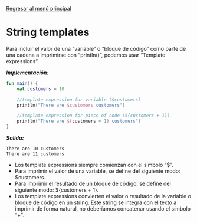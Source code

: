 [Regresar al menú principal](../../../README.md)

# String templates
Para incluir el valor de una “variable” o “bloque de código” como parte de una cadena a imprimirse con “println()”, podemos usar “Template expressions”.

***Implementación:***
```kotlin
fun main() {
    val customers = 10

    //template expression for variable ($customers)
    println("There are $customers customers")

    //template expression for piece of code (${customers + 1})
    println("There are ${customers + 1} customers")
}
```

***Salida:***
```output
There are 10 customers
There are 11 customers
```

* Los template expressions siempre comienzan con el símbolo “$”.
* Para imprimir el valor de una variable, se define del siguiente modo: $customers.
* Para imprimir el resultado de un bloque de código, se define del siguiente modo: ${customers + 1}.
* Los template expressions convierten el valor o resultado de la variable o bloque de código en un string. Este string se integra con el texto a imprimir de forma natural, no deberíamos concatenar usando el símbolo “+”.
